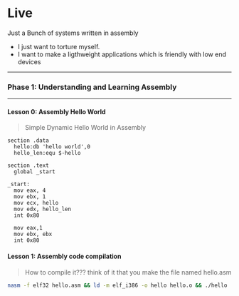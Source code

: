 # Live

Just a Bunch of systems written in assembly
- I just want to torture myself.
- I want to make a ligthweight applications which is friendly with low end devices

***
### Phase 1: Understanding and Learning Assembly
***
#### Lesson 0: Assembly Hello World
> Simple Dynamic Hello World in Assembly 
```ASM
section .data
  hello:db 'hello world',0
  hello_len:equ $-hello

section .text
  global _start

_start:
  mov eax, 4
  mov ebx, 1
  mov ecx, hello
  mov edx, hello_len
  int 0x80

  mov eax,1
  mov ebx, ebx
  int 0x80
```

#### Lesson 1: Assembly code compilation
> How to compile it??? think of it that you make the file named hello.asm

```bash
nasm -f elf32 hello.asm && ld -m elf_i386 -o hello hello.o && ./hello
```